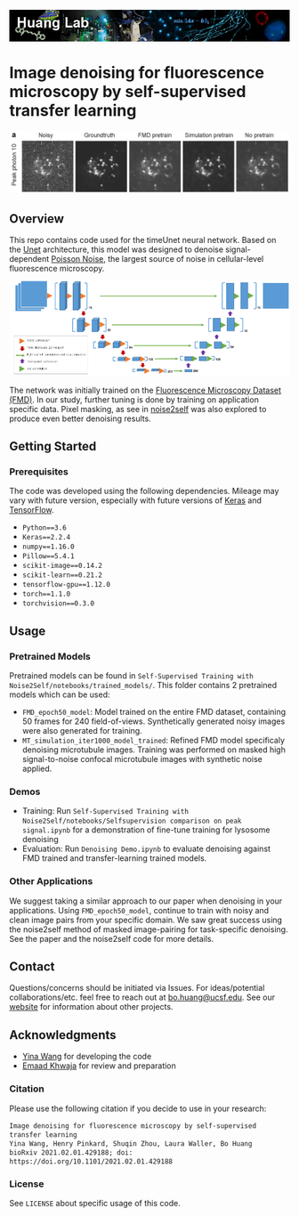 <p>
<center>
<img src="Images/logo.png" align="middle" width="1200">
  </center>
</p>

# Image denoising for fluorescence microscopy by self-supervised transfer learning

![Denoised Cell Image](Images/preview.png)

## Overview

This repo contains code used for the timeUnet neural network. Based on the [Unet](https://arxiv.org/abs/1505.04597) architecture, this model was designed to denoise signal-dependent [Poisson Noise](https://en.wikipedia.org/wiki/Shot_noise), the largest source of noise in cellular-level fluorescence microscopy.

![timeUnet Architecture](Images/architecture.png)

The network was initially trained on the [Fluorescence Microscopy Dataset (FMD)](https://curate.nd.edu/show/und:f4752f78z6t). In our study, further tuning is done by training on application specific data. Pixel masking, as see in [noise2self](https://github.com/czbiohub/noise2self) was also explored to produce even better denoising results.

## Getting Started

### Prerequisites

The code was developed using the following dependencies. Mileage may vary with future version, especially with future versions of [Keras](https://www.pyimagesearch.com/2019/10/21/keras-vs-tf-keras-whats-the-difference-in-tensorflow-2-0/) and [TensorFlow](https://www.tensorflow.org/guide/effective_tf2).

- ```Python==3.6```
- ```Keras==2.2.4```
- ```numpy==1.16.0```
- ```Pillow==5.4.1```
- ```scikit-image==0.14.2```
- ```scikit-learn==0.21.2```
- ```tensorflow-gpu==1.12.0```
- ```torch==1.1.0```
- ```torchvision==0.3.0```

## Usage

### Pretrained Models

Pretrained models can be found in ```Self-Supervised Training with Noise2Self/notebooks/trained_models/```. This folder contains 2 pretrained models which can be used:

- ```FMD_epoch50_model```: Model trained on the entire FMD dataset, containing 50 frames for 240 field-of-views. Synthetically generated noisy images were also generated for training.
- ```MT_simulation_iter1000_model_trained```: Refined FMD model specificaly denoising microtubule images. Training was performed on masked high signal-to-noise confocal microtubule images with synthetic noise applied.

### Demos

- Training: Run ```Self-Supervised Training with Noise2Self/notebooks/Selfsupervision comparison on peak signal.ipynb``` for a demonstration of fine-tune training for lysosome denoising
- Evaluation: Run ```Denoising Demo.ipynb``` to evaluate denoising against FMD trained and transfer-learning trained models.

### Other Applications

We suggest taking a similar approach to our paper when denoising in your applications. Using ```FMD_epoch50_model```, continue to train with noisy and clean image pairs from your specific domain. We saw great success using the noise2self method of masked image-pairing for task-specific denoising. See the paper and the noise2self code for more details.

## Contact

Questions/concerns should be initiated via Issues. For ideas/potential collaborations/etc. feel free to reach out at [bo.huang@ucsf.edu](mailto:bo.huang@ucsf.edu). See our [website](http://huanglab.ucsf.edu) for information about other projects.

## Acknowledgments

- [Yina Wang](https://github.com/yinawang28/) for developing the code
- [Emaad Khwaja](https://github.com/EmaadKhwaja/) for review and preparation 


### Citation

Please use the following citation if you decide to use in your research:

```
Image denoising for fluorescence microscopy by self-supervised transfer learning
Yina Wang, Henry Pinkard, Shuqin Zhou, Laura Waller, Bo Huang
bioRxiv 2021.02.01.429188; doi: https://doi.org/10.1101/2021.02.01.429188
```

### License 

See ```LICENSE``` about specific usage of this code.
